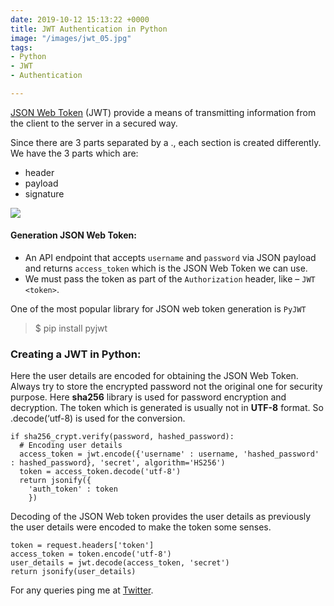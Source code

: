 ```yaml
---
date: 2019-10-12 15:13:22 +0000
title: JWT Authentication in Python
image: "/images/jwt_05.jpg"
tags:
- Python
- JWT
- Authentication

---
```

[JSON Web Token](https://jwt.io/) (JWT) provide a means of transmitting information from the client to the server in a secured way.

<!-- excerpt -->

Since there are 3 parts separated by a ., each section is created differently. We have the 3 parts which are:

* header
* payload
* signature

![](/images/jwt.jpg)

#### Generation JSON Web Token:

* An API endpoint that accepts `username` and `password` via JSON payload and returns `access_token` which is the JSON Web Token we can use.
* We must pass the token as part of the `Authorization` header, like – `JWT <token>`.

One of the most popular library for JSON web token generation is `PyJWT`

> $ pip install pyjwt

### Creating a JWT in Python:

Here the user details are encoded for obtaining the JSON Web Token. Always try to store the encrypted password not the original one for security purpose. Here **sha256** library is used for password encryption and decryption. The token which is generated is usually not in **UTF-8** format. So .decode(‘utf-8) is used for the conversion.

    if sha256_crypt.verify(password, hashed_password):
      # Encoding user details
      access_token = jwt.encode({'username' : username, 'hashed_password' : hashed_password}, 'secret', algorithm='HS256')
      token = access_token.decode('utf-8')
      return jsonify({
        'auth_token' : token
        })

Decoding of the JSON Web token provides the user details as previously the user details were encoded to make the token some senses.

    token = request.headers['token']
    access_token = token.encode('utf-8')
    user_details = jwt.decode(access_token, 'secret')
    return jsonify(user_details)

For any queries ping me at [Twitter](https://twitter.com/vigneshwar1998).